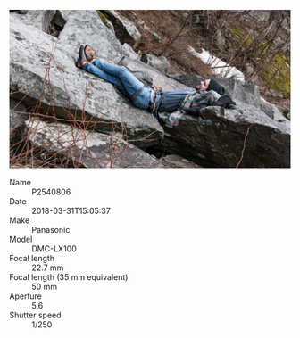 [![P2540806](/photos/hd/P2540806.jpg)](/photos/full/P2540806.jpg?raw=true)

<dl>
  <dt>Name</dt>
  <dd>P2540806</dd>
  <dt>Date</dt>
  <dd>2018-03-31T15:05:37</dd>
  <dt>Make</dt>
  <dd>Panasonic</dd>
  <dt>Model</dt>
  <dd>DMC-LX100</dd>
  <dt>Focal length</dt>
  <dd>22.7 mm</dd>
  <dt>Focal length (35 mm equivalent)</dt>
  <dd>50 mm</dd>
  <dt>Aperture</dt>
  <dd>5.6</dd>
  <dt>Shutter speed</dt>
  <dd>1/250</dd>
</dl>
